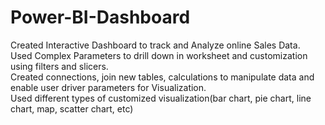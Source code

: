 # Power-BI-Dashboard
Created Interactive Dashboard to track and Analyze online Sales Data.
<br>
Used Complex Parameters to drill down in worksheet and customization using filters and slicers.
<br>
Created connections, join new tables, calculations to manipulate data and enable user driver parameters for Visualization.
<br>
Used different types of customized visualization(bar chart, pie chart, line chart, map, scatter chart, etc)
